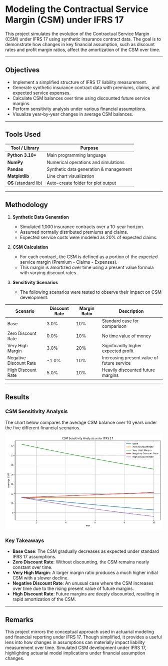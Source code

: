 # Modeling the Contractual Service Margin (CSM) under IFRS 17

This project simulates the evolution of the Contractual Service Margin (CSM) under IFRS 17 using synthetic insurance contract data. The goal is to demonstrate how changes in key financial assumption, such as discount rates and profit margin ratios, affect the amortization of the CSM over time.

---

## Objectives

- Implement a simplified structure of IFRS 17 liability measurement.
- Generate synthetic insurance contract data with premiums, claims, and expected service expenses.
- Calculate CSM balances over time using discounted future service margins.
- Perform sensitivity analysis under various financial assumptions.
- Visualize year-by-year changes in average CSM balances.

---
## Tools Used

| Tool / Library     | Purpose                                 |
|--------------------|-----------------------------------------|
| **Python 3.10+**    | Main programming language               |
| **NumPy**           | Numerical operations and simulations    |
| **Pandas**          | Synthetic data generation & management  |
| **Matplotlib**      | Line chart visualization                |
| **OS** (standard lib) | Auto-create folder for plot output     |

---

## Methodology

1. **Synthetic Data Generation**  
   - Simulated 1,000 insurance contracts over a 10-year horizon.
   - Assumed normally distributed premiums and claims.
   - Expected service costs were modeled as 20% of expected claims.

2. **CSM Calculation**  
   - For each contract, the CSM is defined as a portion of the expected service margin (Premium - Claims - Expenses).
   - This margin is amortized over time using a present value formula with varying discount rates.

3. **Sensitivity Scenarios**  
   - The following scenarios were tested to observe their impact on CSM development:

| Scenario                | Discount Rate | Margin Ratio | Description |
|-------------------------|---------------|--------------|-------------|
| Base                    | 3.0%          | 10%          | Standard case for comparison |
| Zero Discount Rate      | 0.0%          | 10%          | No time value of money |
| Very High Margin        | 3.0%          | 20%          | Significantly higher expected profit |
| Negative Discount Rate  | -1.0%         | 10%          | Increasing present value of future service |
| High Discount Rate      | 5.0%          | 10%          | Heavily discounted future margins |

---

## Results

### CSM Sensitivity Analysis

The chart below compares the average CSM balance over 10 years under the five different financial scenarios.

![CSM Sensitivity Analysis](plots/csm_sensitivity_analysis.png)

### Key Takeaways

- **Base Case**: The CSM gradually decreases as expected under standard IFRS 17 assumptions.
- **Zero Discount Rate**: Without discounting, the CSM remains nearly constant over time.
- **Very High Margin**: A larger margin ratio produces a much higher initial CSM with a slower decline.
- **Negative Discount Rate**: An unusual case where the CSM increases over time due to the rising present value of future margins.
- **High Discount Rate**: Future margins are deeply discounted, resulting in rapid amortization of the CSM.

---

## Remarks
This project mirrors the conceptual approach used in actuarial modeling and financial reporting under IFRS 17. Though simplified, it provides a useful lens into how changes in assumptions can materially impact liability measurement over time. Simulated CSM development under IFRS 17, highlighting actuarial model implications under financial assumption changes.
